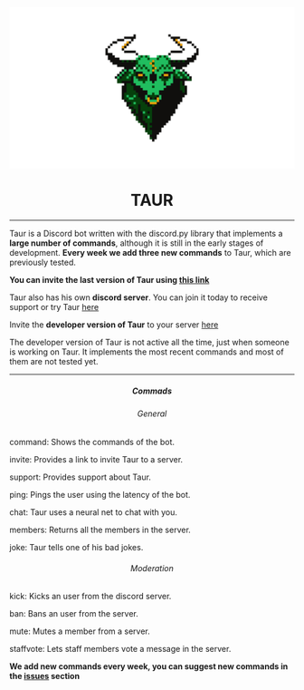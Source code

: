 
<img src="https://raw.githubusercontent.com/PabloCorbCon/Taur/master/branding/logobanner.png" align="center">
<h1 align="center">TAUR</h1>

---

Taur is a Discord bot written with the discord.py library that implements a **large number of commands**, although it is
still in the early stages of development. **Every week we add three new commands** to Taur, which are previously tested.

**You can invite the last version of Taur using [this link](https://discord.com/oauth2/authorize?client_id=745535486784831509&scope=bot&per:)**

Taur also has his own **discord server**. You can join it today to receive support or try Taur [here](https://discord.gg/rEZYpkX)

Invite the **developer version of Taur** to your server [here](https://discord.com/oauth2/authorize?client_id=745535486784831509&scope=bot&per:)

The developer version of Taur is not active all the time, just when someone is working on Taur. It implements the most recent commands and most of them
are not tested yet.

---

<h5 align="center">Commads</h6>
<h6 align="center">General</h6>
command: Shows the commands of the bot.   

invite: Provides a link to invite Taur to a server. 

support: Provides support about Taur.

ping: Pings the user using the latency of the bot.

chat: Taur uses a neural net to chat with you.

members: Returns all the members in the server.

joke: Taur tells one of his bad jokes.

<h6 align="center">Moderation</h6>
kick: Kicks an user from the discord server.

ban: Bans an user from the server.

mute: Mutes a member from a server.

staffvote: Lets staff members vote a message in the server.

**We add new commands every week, you can suggest new commands in the [issues](https://github.com/PabloCorbCon/Taur/issues) section**

